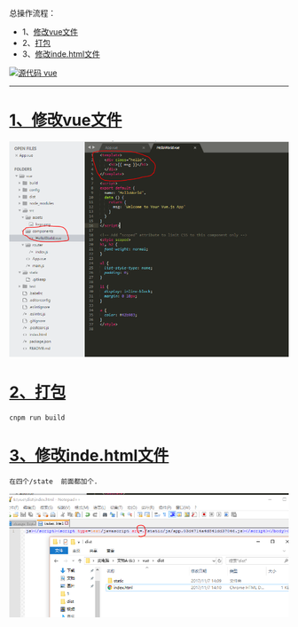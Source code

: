 总操作流程：
- 1、[修改vue文件](#vue.js-01)
- 2、[打包](#vue.js-02)
- 3、[修改inde.html文件](#vue.js-03)

[![](https://img.shields.io/badge/源码-vue-blue.svg "源代码 vue")](https://github.com/lidekai/vue.git)

----------
# <a name="vue.js-01" href="#" >1、修改vue文件</a>
![](image/2-1.png)

# <a name="vue.js-02" href="#" >2、打包</a>
```
cnpm run build
```
# <a name="vue.js-03" href="#" >3、修改inde.html文件</a>
`在四个/state  前面都加个.`

![](image/2-2.png)